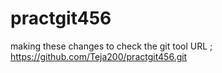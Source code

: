 # practgit456

making these changes to check the git tool
URL ; https://github.com/Teja200/practgit456.git

